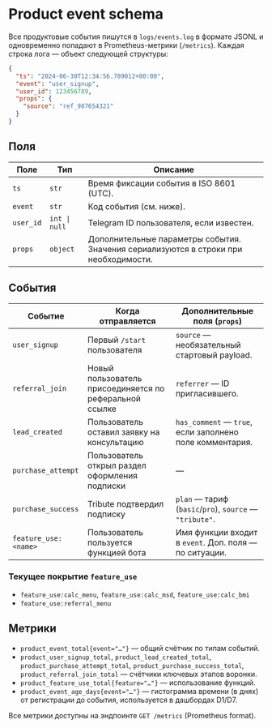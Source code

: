 # Product event schema

Все продуктовые события пишутся в `logs/events.log` в формате JSONL и одновременно попадают в Prometheus-метрики (`/metrics`). Каждая строка лога — объект следующей структуры:

```json
{
  "ts": "2024-06-30T12:34:56.789012+00:00",
  "event": "user_signup",
  "user_id": 123456789,
  "props": {
    "source": "ref_987654321"
  }
}
```

## Поля

| Поле      | Тип              | Описание                                                                 |
|-----------|------------------|--------------------------------------------------------------------------|
| `ts`      | `str`            | Время фиксации события в ISO 8601 (UTC).                                |
| `event`   | `str`            | Код события (см. ниже).                                                 |
| `user_id` | `int \| null`    | Telegram ID пользователя, если известен.                                |
| `props`   | `object`         | Дополнительные параметры события. Значения сериализуются в строки при необходимости. |

## События

| Событие              | Когда отправляется                                      | Дополнительные поля (`props`)                      |
|----------------------|---------------------------------------------------------|----------------------------------------------------|
| `user_signup`        | Первый `/start` пользователя                            | `source` — необязательный стартовый payload.       |
| `referral_join`      | Новый пользователь присоединяется по реферальной ссылке | `referrer` — ID пригласившего.                     |
| `lead_created`       | Пользователь оставил заявку на консультацию             | `has_comment` — `true`, если заполнено поле комментария. |
| `purchase_attempt`   | Пользователь открыл раздел оформления подписки          | —                                                  |
| `purchase_success`   | Tribute подтвердил подписку                             | `plan` — тариф (`basic`/`pro`), `source` — `"tribute"`. |
| `feature_use:<name>` | Пользователь пользуется функцией бота                   | Имя функции входит в `event`. Доп. поля — по ситуации. |

### Текущее покрытие `feature_use`

- `feature_use:calc_menu`, `feature_use:calc_msd`, `feature_use:calc_bmi`
- `feature_use:referral_menu`

## Метрики

- `product_event_total{event="…"}` — общий счётчик по типам событий.
- `product_user_signup_total`, `product_lead_created_total`, `product_purchase_attempt_total`, `product_purchase_success_total`, `product_referral_join_total` — счётчики ключевых этапов воронки.
- `product_feature_use_total{feature="…"}` — использование функций.
- `product_event_age_days{event="…"}` — гистограмма времени (в днях) от регистрации до события, используется в дашбордах D1/D7.

Все метрики доступны на эндпоинте `GET /metrics` (Prometheus format).
